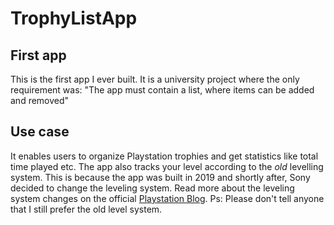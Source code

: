 # TrophyListApp

## First app
This is the first app I ever built. It is a university project where the only requirement was: "The app must contain a list, where items can be added and removed"

## Use case
It enables users to organize Playstation trophies and get statistics like total time played etc. The app also tracks your level according to the *old* levelling system. This is because the app was built in 2019 and shortly after, Sony decided to change the leveling system. Read more about the leveling system changes on the official [Playstation Blog](https://blog.playstation.com/2020/10/07/upcoming-trophy-levelling-changes-detailed/). Ps: Please don't tell anyone that I still prefer the old level system.

